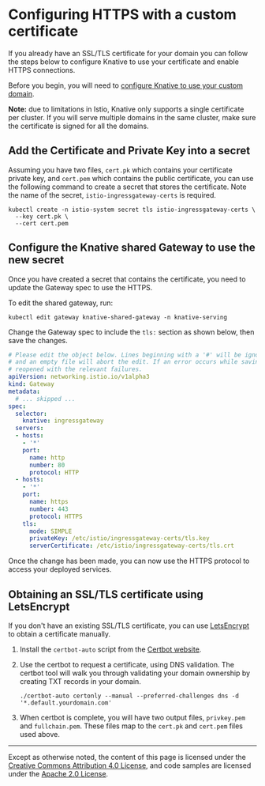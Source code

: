 # Configuring HTTPS with a custom certificate

If you already have an SSL/TLS certificate for your domain you can
follow the steps below to configure Knative to use your certificate
and enable HTTPS connections.

Before you begin, you will need to 
[configure Knative to use your custom domain](./using-a-custom-domain.md).

**Note:** due to limitations in Istio, Knative only supports a single 
certificate per cluster. If you will serve multiple domains in the same
cluster, make sure the certificate is signed for all the domains.

## Add the Certificate and Private Key into a secret

Assuming you have two files, `cert.pk` which contains your certificate private
key, and `cert.pem` which contains the public certificate, you can use the 
following command to create a secret that stores the certificate. Note the
name of the secret, `istio-ingressgateway-certs` is required.

```shell
kubectl create -n istio-system secret tls istio-ingressgateway-certs \
  --key cert.pk \
  --cert cert.pem
```

## Configure the Knative shared Gateway to use the new secret

Once you have created a secret that contains the certificate,
you need to update the Gateway spec to use the HTTPS.

To edit the shared gateway, run:

```shell
kubectl edit gateway knative-shared-gateway -n knative-serving
```

Change the Gateway spec to include the `tls:` section as shown below, then
save the changes.

```yaml
# Please edit the object below. Lines beginning with a '#' will be ignored.
# and an empty file will abort the edit. If an error occurs while saving this file will be
# reopened with the relevant failures.
apiVersion: networking.istio.io/v1alpha3
kind: Gateway
metadata:
  # ... skipped ...
spec:
  selector:
    knative: ingressgateway
  servers:
  - hosts:
    - '*'
    port:
      name: http
      number: 80
      protocol: HTTP
  - hosts:
    - '*'
    port:
      name: https
      number: 443
      protocol: HTTPS
    tls:
      mode: SIMPLE
      privateKey: /etc/istio/ingressgateway-certs/tls.key
      serverCertificate: /etc/istio/ingressgateway-certs/tls.crt
```

Once the change has been made, you can now use the HTTPS protocol to access
your deployed services.


## Obtaining an SSL/TLS certificate using LetsEncrypt

If you don't have an existing SSL/TLS certificate, you can use [LetsEncrypt](https://letsencrypt.org)
to obtain a certificate manually.

1. Install the `certbot-auto` script from the [Certbot website](https://certbot.eff.org/docs/install.html#certbot-auto).
1. Use the certbot to request a certificate, using DNS validation. The certbot tool will walk
   you through validating your domain ownership by creating TXT records in your domain.

    ```shell
    ./certbot-auto certonly --manual --preferred-challenges dns -d '*.default.yourdomain.com'
    ```

1. When certbot is complete, you will have two output files, `privkey.pem` and `fullchain.pem`. These files
   map to the `cert.pk` and `cert.pem` files used above.

---

Except as otherwise noted, the content of this page is licensed under the
[Creative Commons Attribution 4.0 License](https://creativecommons.org/licenses/by/4.0/),
and code samples are licensed under the
[Apache 2.0 License](https://www.apache.org/licenses/LICENSE-2.0).
